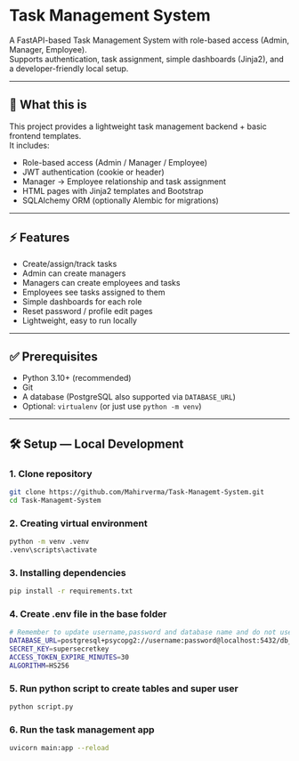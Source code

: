 # Task Management System

A FastAPI-based Task Management System with role-based access (Admin, Manager, Employee).  
Supports authentication, task assignment, simple dashboards (Jinja2), and a developer-friendly local setup.

---

## 🚀 What this is

This project provides a lightweight task management backend + basic frontend templates.  
It includes:

- Role-based access (Admin / Manager / Employee)
- JWT authentication (cookie or header)
- Manager → Employee relationship and task assignment
- HTML pages with Jinja2 templates and Bootstrap
- SQLAlchemy ORM (optionally Alembic for migrations)

---

## ⚡ Features

- Create/assign/track tasks
- Admin can create managers
- Managers can create employees and tasks
- Employees see tasks assigned to them
- Simple dashboards for each role
- Reset password / profile edit pages
- Lightweight, easy to run locally

---

## ✅ Prerequisites

- Python 3.10+ (recommended)
- Git
- A database (PostgreSQL also supported via `DATABASE_URL`)
- Optional: `virtualenv` (or just use `python -m venv`)

---

## 🛠 Setup — Local Development

### 1. Clone repository
```bash
git clone https://github.com/Mahirverma/Task-Managemt-System.git
cd Task-Managemt-System
```

### 2. Creating virtual environment
```bash
python -m venv .venv
.venv\scripts\activate
```

### 3. Installing dependencies
```bash
pip install -r requirements.txt
```

### 4. Create .env file in the base folder
```bash
# Remember to update username,password and database name and do not use any special character in database password
DATABASE_URL=postgresql+psycopg2://username:password@localhost:5432/db_name
SECRET_KEY=supersecretkey
ACCESS_TOKEN_EXPIRE_MINUTES=30
ALGORITHM=HS256
```

### 5. Run python script to create tables and super user
```bash
python script.py
```

### 6. Run the task management app
```bash
uvicorn main:app --reload
```
